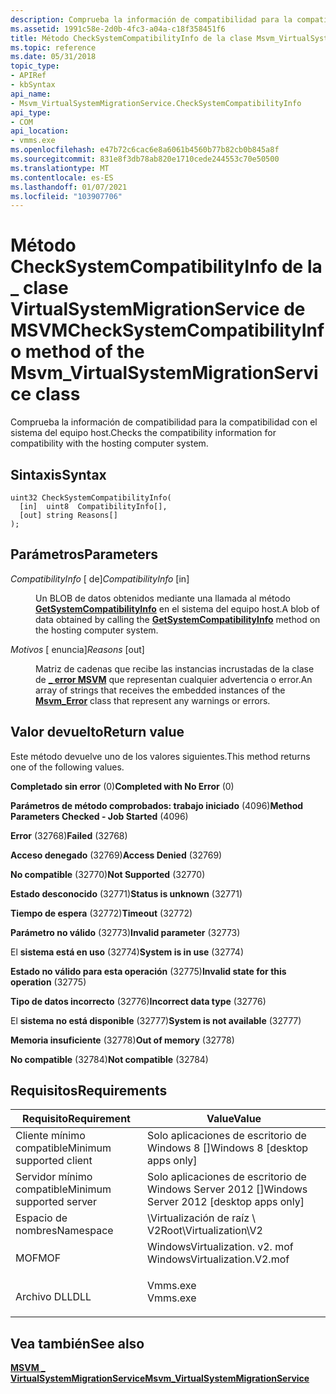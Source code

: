 ```yaml
---
description: Comprueba la información de compatibilidad para la compatibilidad con el sistema del equipo host.
ms.assetid: 1991c58e-2d0b-4fc3-a04a-c18f358451f6
title: Método CheckSystemCompatibilityInfo de la clase Msvm_VirtualSystemMigrationService
ms.topic: reference
ms.date: 05/31/2018
topic_type:
- APIRef
- kbSyntax
api_name:
- Msvm_VirtualSystemMigrationService.CheckSystemCompatibilityInfo
api_type:
- COM
api_location:
- vmms.exe
ms.openlocfilehash: e47b72c6cac6e8a6061b4560b77b82cb0b845a8f
ms.sourcegitcommit: 831e8f3db78ab820e1710cede244553c70e50500
ms.translationtype: MT
ms.contentlocale: es-ES
ms.lasthandoff: 01/07/2021
ms.locfileid: "103907706"
---
```

# <a name="checksystemcompatibilityinfo-method-of-the-msvm_virtualsystemmigrationservice-class"></a><span data-ttu-id="c8978-103">Método CheckSystemCompatibilityInfo de la \_ clase VirtualSystemMigrationService de MSVM</span><span class="sxs-lookup"><span data-stu-id="c8978-103">CheckSystemCompatibilityInfo method of the Msvm\_VirtualSystemMigrationService class</span></span>

<span data-ttu-id="c8978-104">Comprueba la información de compatibilidad para la compatibilidad con el sistema del equipo host.</span><span class="sxs-lookup"><span data-stu-id="c8978-104">Checks the compatibility information for compatibility with the hosting computer system.</span></span>

## <a name="syntax"></a><span data-ttu-id="c8978-105">Sintaxis</span><span class="sxs-lookup"><span data-stu-id="c8978-105">Syntax</span></span>


```mof
uint32 CheckSystemCompatibilityInfo(
  [in]  uint8  CompatibilityInfo[],
  [out] string Reasons[]
);
```



## <a name="parameters"></a><span data-ttu-id="c8978-106">Parámetros</span><span class="sxs-lookup"><span data-stu-id="c8978-106">Parameters</span></span>

<dl> <dt>

<span data-ttu-id="c8978-107">*CompatibilityInfo* \[ de\]</span><span class="sxs-lookup"><span data-stu-id="c8978-107">*CompatibilityInfo* \[in\]</span></span>
</dt> <dd>

<span data-ttu-id="c8978-108">Un BLOB de datos obtenidos mediante una llamada al método [**GetSystemCompatibilityInfo**](getsystemcompatibilityinfo-msvm-virtualsystemmigrationservice.md) en el sistema del equipo host.</span><span class="sxs-lookup"><span data-stu-id="c8978-108">A blob of data obtained by calling the [**GetSystemCompatibilityInfo**](getsystemcompatibilityinfo-msvm-virtualsystemmigrationservice.md) method on the hosting computer system.</span></span>

</dd> <dt>

<span data-ttu-id="c8978-109">*Motivos* \[ enuncia\]</span><span class="sxs-lookup"><span data-stu-id="c8978-109">*Reasons* \[out\]</span></span>
</dt> <dd>

<span data-ttu-id="c8978-110">Matriz de cadenas que recibe las instancias incrustadas de la clase de [**\_ error MSVM**](msvm-error.md) que representan cualquier advertencia o error.</span><span class="sxs-lookup"><span data-stu-id="c8978-110">An array of strings that receives the embedded instances of the [**Msvm\_Error**](msvm-error.md) class that represent any warnings or errors.</span></span>

</dd> </dl>

## <a name="return-value"></a><span data-ttu-id="c8978-111">Valor devuelto</span><span class="sxs-lookup"><span data-stu-id="c8978-111">Return value</span></span>

<span data-ttu-id="c8978-112">Este método devuelve uno de los valores siguientes.</span><span class="sxs-lookup"><span data-stu-id="c8978-112">This method returns one of the following values.</span></span>

<dl> <dt>

<span data-ttu-id="c8978-113">**Completado sin error** (0)</span><span class="sxs-lookup"><span data-stu-id="c8978-113">**Completed with No Error** (0)</span></span>
</dt> <dt>

<span data-ttu-id="c8978-114">**Parámetros de método comprobados: trabajo iniciado** (4096)</span><span class="sxs-lookup"><span data-stu-id="c8978-114">**Method Parameters Checked - Job Started** (4096)</span></span>
</dt> <dt>

<span data-ttu-id="c8978-115">**Error** (32768)</span><span class="sxs-lookup"><span data-stu-id="c8978-115">**Failed** (32768)</span></span>
</dt> <dt>

<span data-ttu-id="c8978-116">**Acceso denegado** (32769)</span><span class="sxs-lookup"><span data-stu-id="c8978-116">**Access Denied** (32769)</span></span>
</dt> <dt>

<span data-ttu-id="c8978-117">**No compatible** (32770)</span><span class="sxs-lookup"><span data-stu-id="c8978-117">**Not Supported** (32770)</span></span>
</dt> <dt>

<span data-ttu-id="c8978-118">**Estado desconocido** (32771)</span><span class="sxs-lookup"><span data-stu-id="c8978-118">**Status is unknown** (32771)</span></span>
</dt> <dt>

<span data-ttu-id="c8978-119">**Tiempo de espera** (32772)</span><span class="sxs-lookup"><span data-stu-id="c8978-119">**Timeout** (32772)</span></span>
</dt> <dt>

<span data-ttu-id="c8978-120">**Parámetro no válido** (32773)</span><span class="sxs-lookup"><span data-stu-id="c8978-120">**Invalid parameter** (32773)</span></span>
</dt> <dt>

<span data-ttu-id="c8978-121">El **sistema está en uso** (32774)</span><span class="sxs-lookup"><span data-stu-id="c8978-121">**System is in use** (32774)</span></span>
</dt> <dt>

<span data-ttu-id="c8978-122">**Estado no válido para esta operación** (32775)</span><span class="sxs-lookup"><span data-stu-id="c8978-122">**Invalid state for this operation** (32775)</span></span>
</dt> <dt>

<span data-ttu-id="c8978-123">**Tipo de datos incorrecto** (32776)</span><span class="sxs-lookup"><span data-stu-id="c8978-123">**Incorrect data type** (32776)</span></span>
</dt> <dt>

<span data-ttu-id="c8978-124">El **sistema no está disponible** (32777)</span><span class="sxs-lookup"><span data-stu-id="c8978-124">**System is not available** (32777)</span></span>
</dt> <dt>

<span data-ttu-id="c8978-125">**Memoria insuficiente** (32778)</span><span class="sxs-lookup"><span data-stu-id="c8978-125">**Out of memory** (32778)</span></span>
</dt> <dt>

<span data-ttu-id="c8978-126">**No compatible** (32784)</span><span class="sxs-lookup"><span data-stu-id="c8978-126">**Not compatible** (32784)</span></span>
</dt> </dl>

## <a name="requirements"></a><span data-ttu-id="c8978-127">Requisitos</span><span class="sxs-lookup"><span data-stu-id="c8978-127">Requirements</span></span>



| <span data-ttu-id="c8978-128">Requisito</span><span class="sxs-lookup"><span data-stu-id="c8978-128">Requirement</span></span> | <span data-ttu-id="c8978-129">Value</span><span class="sxs-lookup"><span data-stu-id="c8978-129">Value</span></span> |
|-------------------------------------|---------------------------------------------------------------------------------------------------------|
| <span data-ttu-id="c8978-130">Cliente mínimo compatible</span><span class="sxs-lookup"><span data-stu-id="c8978-130">Minimum supported client</span></span><br/> | <span data-ttu-id="c8978-131">Solo aplicaciones de escritorio de Windows 8 \[\]</span><span class="sxs-lookup"><span data-stu-id="c8978-131">Windows 8 \[desktop apps only\]</span></span><br/>                                                              |
| <span data-ttu-id="c8978-132">Servidor mínimo compatible</span><span class="sxs-lookup"><span data-stu-id="c8978-132">Minimum supported server</span></span><br/> | <span data-ttu-id="c8978-133">Solo aplicaciones de escritorio de Windows Server 2012 \[\]</span><span class="sxs-lookup"><span data-stu-id="c8978-133">Windows Server 2012 \[desktop apps only\]</span></span><br/>                                                    |
| <span data-ttu-id="c8978-134">Espacio de nombres</span><span class="sxs-lookup"><span data-stu-id="c8978-134">Namespace</span></span><br/>                | <span data-ttu-id="c8978-135">\\Virtualización de raíz \\ V2</span><span class="sxs-lookup"><span data-stu-id="c8978-135">Root\\Virtualization\\V2</span></span><br/>                                                                     |
| <span data-ttu-id="c8978-136">MOF</span><span class="sxs-lookup"><span data-stu-id="c8978-136">MOF</span></span><br/>                      | <dl> <span data-ttu-id="c8978-137"><dt>WindowsVirtualization. v2. mof</dt></span><span class="sxs-lookup"><span data-stu-id="c8978-137"><dt>WindowsVirtualization.V2.mof</dt></span></span> </dl> |
| <span data-ttu-id="c8978-138">Archivo DLL</span><span class="sxs-lookup"><span data-stu-id="c8978-138">DLL</span></span><br/>                      | <dl> <span data-ttu-id="c8978-139"><dt>Vmms.exe</dt></span><span class="sxs-lookup"><span data-stu-id="c8978-139"><dt>Vmms.exe</dt></span></span> </dl>                     |



## <a name="see-also"></a><span data-ttu-id="c8978-140">Vea también</span><span class="sxs-lookup"><span data-stu-id="c8978-140">See also</span></span>

<dl> <dt>

[<span data-ttu-id="c8978-141">**MSVM \_ VirtualSystemMigrationService**</span><span class="sxs-lookup"><span data-stu-id="c8978-141">**Msvm\_VirtualSystemMigrationService**</span></span>](msvm-virtualsystemmigrationservice.md)
</dt> </dl>

 

 




